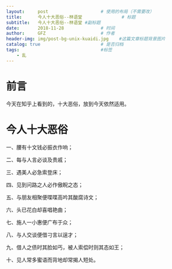 ```yaml
---
layout:     post                    # 使用的布局（不需要改）
title:      今人十大恶俗--林语堂               # 标题 
subtitle:   今人十大恶俗--林语堂 #副标题
date:       2018-11-28              # 时间
author:     GFZ                     # 作者
header-img: img/post-bg-unix-kuaidi.jpg    #这篇文章标题背景图片
catalog: true                       # 是否归档
tags:                               #标签
    - 乱
---
```

# 前言
今天在知乎上看到的，十大恶俗，放到今天依然适用。
# 今人十大恶俗
一、腰有十文钱必振衣作响； 

二、每与人言必谈及贵戚； 

三、遇美人必急索登床； 

四、见到问路之人必作傲睨之态； 

五、与朋友相聚便喋喋高吟其酸腐诗文； 

六、头已花白却喜唱艳曲； 

七、施人一小惠便广布于众； 

八、与人交谈便借刁言以逞才； 

九、借人之债时其脸如丐，被人索偿时则其态如王； 

十、见人常多蜜语而背地却常揭人短处。 
